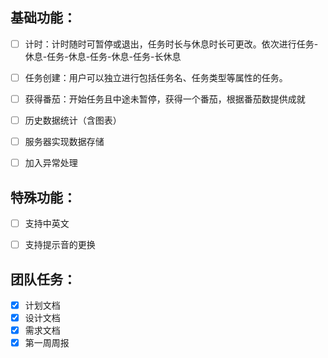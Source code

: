 ## 基础功能：

- [ ] 计时：计时随时可暂停或退出，任务时长与休息时长可更改。依次进行任务-休息-任务-休息-任务-休息-任务-长休息
- [ ] 任务创建：用户可以独立进行包括任务名、任务类型等属性的任务。
- [ ] 获得番茄：开始任务且中途未暂停，获得一个番茄，根据番茄数提供成就
- [ ] 历史数据统计（含图表）
- [ ] 服务器实现数据存储
- [ ] 加入异常处理



## 特殊功能：

- [ ] 支持中英文
- [ ] 支持提示音的更换



## 团队任务：

- [x] 计划文档
- [x] 设计文档
- [x] 需求文档
- [x] 第一周周报